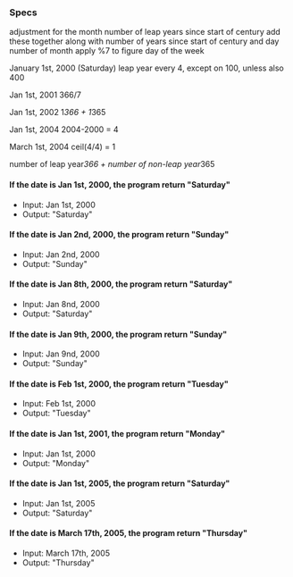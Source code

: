 ### Specs

adjustment for the month
number of leap years since start of century
add these together along with number of years since start of century and day number of month
apply %7 to figure day of the week

January 1st, 2000 (Saturday)
leap year every 4, except on 100, unless also 400

Jan 1st, 2001  366/7

Jan 1st, 2002 1*366 + 1*365

Jan 1st, 2004 2004-2000 = 4

March 1st, 2004
ceil(4/4) = 1

number of leap year*366 + number of non-leap year*365

#### If the date is Jan 1st, 2000, the program return "Saturday"
* Input: Jan 1st, 2000
* Output: "Saturday"

#### If the date is Jan 2nd, 2000, the program return "Sunday"
* Input: Jan 2nd, 2000
* Output: "Sunday"

#### If the date is Jan 8th, 2000, the program return "Saturday"
* Input: Jan 8nd, 2000
* Output: "Saturday"

#### If the date is Jan 9th, 2000, the program return "Sunday"
* Input: Jan 9nd, 2000
* Output: "Sunday"

#### If the date is Feb 1st, 2000, the program return "Tuesday"
* Input: Feb 1st, 2000
* Output: "Tuesday"

#### If the date is Jan 1st, 2001, the program return "Monday"
* Input: Jan 1st, 2000
* Output: "Monday"

#### If the date is Jan 1st, 2005, the program return "Saturday"
* Input: Jan 1st, 2005
* Output: "Saturday"

#### If the date is March 17th, 2005, the program return "Thursday"
* Input: March 17th, 2005
* Output: "Thursday"
